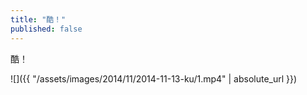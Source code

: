 ```yaml
---
title: "酷！"
published: false
---
```

酷！



![]({{ "/assets/images/2014/11/2014-11-13-ku/1.mp4" | absolute_url }})
